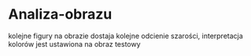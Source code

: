 # Analiza-obrazu
kolejne figury na obrazie dostaja kolejne odcienie szarości, interpretacja kolorów jest ustawiona na obraz testowy
